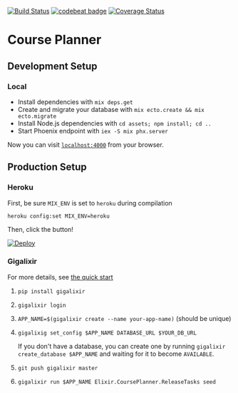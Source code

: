 [![Build Status](https://travis-ci.org/digitalnatives/course_planner.svg?branch=master)](https://travis-ci.org/digitalnatives/course_planner)
[![codebeat badge](https://codebeat.co/badges/ddc1feb0-d6a0-451f-b77d-1196254ac024)](https://codebeat.co/projects/github-com-digitalnatives-course_planner-master)
[![Coverage Status](https://coveralls.io/repos/github/digitalnatives/course_planner/badge.svg?branch=master)](https://coveralls.io/github/digitalnatives/course_planner?branch=master)

# Course Planner

## Development Setup

### Local

  * Install dependencies with `mix deps.get`
  * Create and migrate your database with `mix ecto.create && mix ecto.migrate`
  * Install Node.js dependencies with `cd assets; npm install; cd ..`
  * Start Phoenix endpoint with `iex -S mix phx.server`

Now you can visit [`localhost:4000`](http://localhost:4000) from your browser.

## Production Setup

### Heroku

First, be sure `MIX_ENV` is set to `heroku` during compilation

    heroku config:set MIX_ENV=heroku

Then, click the button!

[![Deploy](https://www.herokucdn.com/deploy/button.svg)](https://heroku.com/deploy)

### Gigalixir

For more details, see [the quick start](http://gigalixir.readthedocs.io/en/latest/main.html#getting-started-guide)

   1. `pip install gigalixir`
   2. `gigalixir login`
   3. `APP_NAME=$(gigalixir create --name your-app-name)` (should be unique)
   4. `gigalixig set_config $APP_NAME DATABASE_URL $YOUR_DB_URL`

      If you don't have a database, you can create one by running `gigalixir create_database $APP_NAME` and waiting for it to become `AVAILABLE`.
   5. `git push gigalixir master` 
   6. `gigalixir run $APP_NAME Elixir.CoursePlanner.ReleaseTasks seed`
